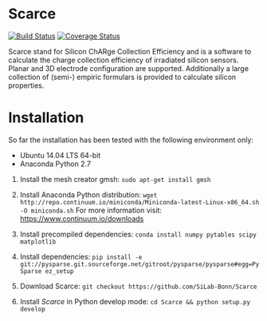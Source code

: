 # Scarce
[![Build Status](https://travis-ci.org/SiLab-Bonn/Scarce.svg?branch=master)](https://travis-ci.org/SiLab-Bonn/Scarce)
[![Coverage Status](https://coveralls.io/repos/github/SiLab-Bonn/Scarce/badge.svg?branch=master)](https://coveralls.io/github/SiLab-Bonn/Scarce?branch=master)

Scarce stand for Silicon ChARge Collection Efficiency and is a software
to calculate the charge collection efficiency of irradiated silicon sensors.
Planar and 3D electrode configuration are supported.
Additionally a large collection of (semi-) empiric formulars is provided to
calculate silicon properties.

# Installation
So far the installation has been tested with the following environment only:
- Ubuntu 14.04 LTS 64-bit
- Anaconda Python 2.7

1. Install the mesh creator gmsh:
`sudo apt-get install gmsh`

2. Install Anaconda Python distribution: 
`wget http://repo.continuum.io/miniconda/Miniconda-latest-Linux-x86_64.sh -O miniconda.sh` 
For more information visit: https://www.continuum.io/downloads

3. Install precompiled dependencies: 
`conda install numpy pytables scipy matplotlib`

4. Install dependencies:
`pip install -e git://pysparse.git.sourceforge.net/gitroot/pysparse/pysparse#egg=PySparse ez_setup`

5. Download Scarce:
`git checkout https://github.com/SiLab-Bonn/Scarce`

6. Install _Scarce_ in Python develop mode:
`cd Scarce && python setup.py develop`




